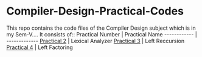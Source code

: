 # Compiler-Design-Practical-Codes
This repo contains the code files of the Compiler Design subject which is in my Sem-V....
It consists of::
Practical Number | Practical Name
------------ | -------------
[Practical 2](https://github.com/vk0810-k/Compiler-Design-Practical-Codes/tree/main/Practical%202) | Lexical Analyzer
[Practical 3](https://github.com/vk0810-k/Compiler-Design-Practical-Codes/tree/main/Practical%203) | Left Reccursion
[Practical 4](https://github.com/vk0810-k/Compiler-Design-Practical-Codes/tree/main/Practical%204) | Left Factoring

